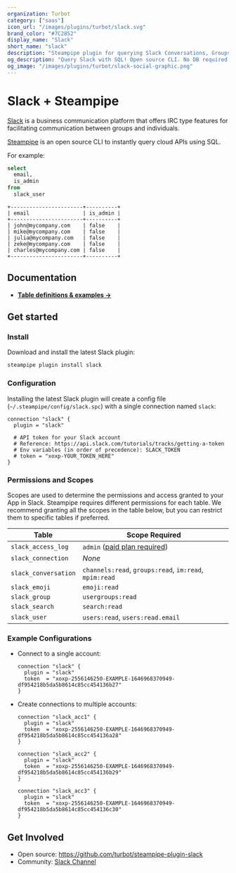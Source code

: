 ```yaml
---
organization: Turbot
category: ["saas"]
icon_url: "/images/plugins/turbot/slack.svg"
brand_color: "#7C2852"
display_name: "Slack"
short_name: "slack"
description: "Steampipe plugin for querying Slack Conversations, Groups, Users, and other resources."
og_description: "Query Slack with SQL! Open source CLI. No DB required."
og_image: "/images/plugins/turbot/slack-social-graphic.png"
---
```


# Slack + Steampipe

[Slack](https://slack.com/) is a business communication platform that offers IRC type features for facilitating communication between groups and individuals.

[Steampipe](https://steampipe.io) is an open source CLI to instantly query cloud APIs using SQL.

For example:

```sql
select
  email,
  is_admin
from
  slack_user
```

```
+-----------------------+----------+
| email                 | is_admin |
+-----------------------+----------+
| john@mycompany.com    | false    |
| mike@mycompany.com    | false    |
| julia@mycompany.com   | false    |
| zeke@mycompany.com    | false    |
| charles@mycompany.com | false    |
+-----------------------+----------+
```

## Documentation

- **[Table definitions & examples →](https://hub.steampipe.io/plugins/turbot/slack/tables)**

## Get started

### Install

Download and install the latest Slack plugin:

```bash
steampipe plugin install slack
```

### Configuration

Installing the latest Slack plugin will create a config file (`~/.steampipe/config/slack.spc`) with a single connection named `slack`:

```hcl
connection "slack" {
  plugin = "slack"

  # API token for your Slack account
  # Reference: https://api.slack.com/tutorials/tracks/getting-a-token
  # Env variables (in order of precedence): SLACK_TOKEN
  # token = "xoxp-YOUR_TOKEN_HERE"
}
```

### Permissions and Scopes

Scopes are used to determine the permissions and access granted to your App in Slack.
Steampipe requires different permissions for each table. We recommend granting all
the scopes in the table below, but you can restrict them to specific tables if
preferred.

| Table                | Scope Required                                                                                                   |
| -------------------- | ---------------------------------------------------------------------------------------------------------------- |
| `slack_access_log`   | `admin` ([paid plan required](https://slack.com/help/articles/360002084807-View-Access-Logs-for-your-workspace)) |
| `slack_connection`   | _None_                                                                                                           |
| `slack_conversation` | `channels:read`, `groups:read`, `im:read`, `mpim:read`                                                           |
| `slack_emoji`        | `emoji:read`                                                                                                     |
| `slack_group`        | `usergroups:read`                                                                                                |
| `slack_search`       | `search:read`                                                                                                    |
| `slack_user`         | `users:read`, `users:read.email`                                                                                 |

### Example Configurations

- Connect to a single account:

  ```hcl
  connection "slack" {
    plugin = "slack"
    token  = "xoxp-2556146250-EXAMPLE-1646968370949-df954218b5da5b8614c85cc454136b27"
  }
  ```

- Create connections to multiple accounts:

  ```hcl
  connection "slack_acc1" {
    plugin = "slack"
    token  = "xoxp-2556146250-EXAMPLE-1646968370949-df954218b5da5b8614c85cc454136a28"
  }

  connection "slack_acc2" {
    plugin = "slack"
    token  = "xoxp-2556146250-EXAMPLE-1646968370949-df954218b5da5b8614c85cc454136b29"
  }

  connection "slack_acc3" {
    plugin = "slack"
    token  = "xoxp-2556146250-EXAMPLE-1646968370949-df954218b5da5b8614c85cc454136c30"
  }
  ```

## Get Involved

* Open source: https://github.com/turbot/steampipe-plugin-slack
* Community: [Slack Channel](https://steampipe.io/community/join)
